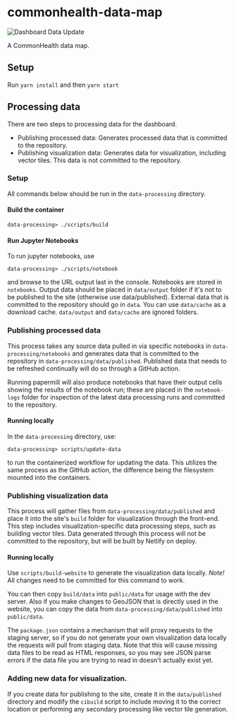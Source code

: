 # commonhealth-data-map

![Dashboard Data Update](https://github.com/azavea/commonhealth-data-map/workflows/Dashboard%20Data%20Update/badge.svg)

A CommonHealth data map.

## Setup

Run `yarn install` and then `yarn start`

## Processing data

There are two steps to processing data for the dashboard.

- Publishing processed data: Generates processed data that is committed to the repository.
- Publishing visualization data: Generates data for visualization, including vector tiles.
This data is not committed to the repository.

### Setup

All commands below should be run in the `data-processing` directory.

#### Build the container

```
data-processing> ./scripts/build
```

#### Run Jupyter Notebooks

To run jupyter notebooks, use

```
data-processing> ./scripts/notebook
```

and browse to the URL output last in the console. Notebooks are stored in `notebooks`.
Output data should be placed in `data/output` folder if it's not to be published to the site
(otherwise use data/published). External data that is committed to
the repository should go in `data`. You can use `data/cache` as a download cache.
`data/output` and `data/cache` are ignored folders.


### Publishing processed data

This process takes any source data pulled in via specific notebooks in
`data-processing/notebooks` and generates data that is committed to the repository in
`data-processing/data/published`. Published data that needs to be refreshed continually
will do so through a GitHub action.

Running papermill will also produce notebooks that have their output cells showing the results
of the notebook run; these are placed in the `notebook-logs` folder for inspection of the latest
data processing runs and committed to the repository.

#### Running locally

In the `data-processing` directory, use:

```
data-processing> scripts/update-data
```

to run the containerized workflow for updating the data. This utilizes the same process
as the GitHub action, the difference being the filesystem mounted into the containers.

### Publishing visualization data

This process will gather files from `data-processing/data/published`
and place it into the site's `build` folder for visualization through the front-end. This step
includes visualization-specific data processing steps, such as building vector tiles. Data generated
through this process will not be committed to the repository, but will be built by Netlify on deploy.

#### Running locally

Use `scripts/build-website` to generate the visualization data locally. _Note!_ All changes need to be committed for this command to work.

You can then copy `build/data` into `public/data` for usage with the dev server. Also if you make changes to GeoJSON that is directly used in the website, you can copy the data from `data-processing/data/published` into `public/data`.

The `package.json` contains a mechanism that will proxy requests to the staging server, so if you do not generate your own visualization data locally the requests will pull from staging data. Note that this will cause
missing data files to be read as HTML responses, so you may see JSON parse errors if the data file you
are trying to read in doesn't actually exist yet.

### Adding new data for visualization.

If you create data for publishing to the site, create it in the `data/published` directory
and  modify the `cibuild` script to include moving it to the
correct location or performing any secondary processing like vector tile generation.
